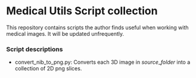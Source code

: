 # Medical Utils Script collection

This repository contains scripts the author finds useful when working with medical images. It will be updated unfrequently.

### Script descriptions
- convert_nib_to_png.py: Converts each 3D image in $source\_folder$ into a collection of 2D png slices. 